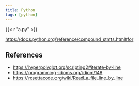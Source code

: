```yaml
---
title: Python
tags: [python]
---
```


{{< r "a.py" >}}

<https://docs.python.org/reference/compound_stmts.html#for>

## References

- <https://hyperpolyglot.org/scripting2#iterate-by-line>
- <https://programming-idioms.org/idiom/148>
- <https://rosettacode.org/wiki/Read_a_file_line_by_line>
